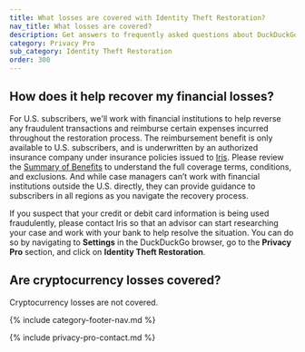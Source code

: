 ```yaml
---
title: What losses are covered with Identity Theft Restoration?
nav_title: What losses are covered?
description: Get answers to frequently asked questions about DuckDuckGo Identity Theft Restoration, which helps you restore your identity if it is stolen.
category: Privacy Pro
sub_category: Identity Theft Restoration
order: 300
---
```


## How does it help recover my financial losses?

For U.S. subscribers, we'll work with financial institutions to help reverse any fraudulent transactions and reimburse certain expenses incurred throughout the restoration process. The reimbursement benefit is only available to U.S. subscribers, and is underwritten by an authorized insurance company under insurance policies issued to [Iris]({{site.baseurl}}/privacy-pro/identity-theft-restoration/iris/). Please review the [Summary of Benefits](https://duckduckgo.com/static-assets/files/pages/identity-theft-restoration/Summary_of_Benefits.pdf) to understand the full coverage terms, conditions, and exclusions. And while case managers can’t work with financial institutions outside the U.S. directly, they can provide guidance to subscribers in all regions as you navigate the recovery process.

If you suspect that your credit or debit card information is being used fraudulently, please contact Iris so that an advisor can start researching your case and work with your bank to help resolve the situation. You can do so by navigating to **Settings** in the DuckDuckGo browser, go to the **Privacy Pro** section, and click on **Identity Theft Restoration**.

## Are cryptocurrency losses covered?

Cryptocurrency losses are not covered.

{% include category-footer-nav.md %}

{% include privacy-pro-contact.md %}
